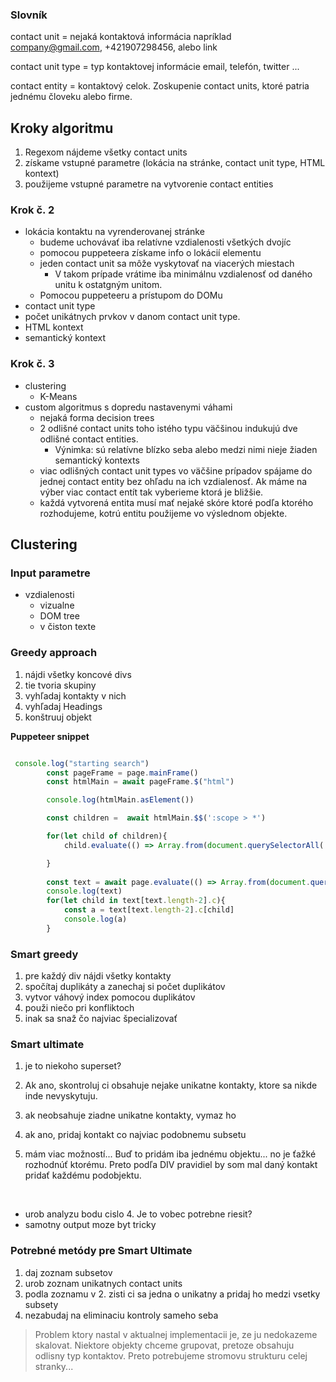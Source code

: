 ### Slovník

contact unit = nejaká kontaktová informácia napríklad company@gmail.com, +421907298456, alebo link

contact unit type = typ kontaktovej informácie email, telefón, twitter ...

contact entity = kontaktový celok. Zoskupenie contact units, ktoré patria jednému človeku alebo firme.


## Kroky algoritmu
1. Regexom nájdeme všetky contact units
2. získame vstupné parametre (lokácia na stránke, contact unit type, HTML kontext)
3. použijeme vstupné parametre na vytvorenie contact entities

### Krok č. 2
- lokácia kontaktu na vyrenderovanej stránke
    - budeme uchovávať iba relatívne vzdialenosti všetkých dvojíc
    - pomocou puppeteera získame info o lokácií elementu
    - jeden contact unit sa môže vyskytovať na viacerých miestach
        - V takom prípade vrátime iba minimálnu vzdialenosť od daného unitu k ostatgným unitom.
    - Pomocou puppeteeru a prístupom do DOMu
- contact unit type
- počet unikátnych prvkov v danom contact unit type.
- HTML kontext
- semantický kontext


### Krok č. 3
- clustering
    - K-Means
- custom algoritmus s dopredu nastavenymi váhami
    - nejaká forma decision trees
    - 2 odlišné contact units toho istého typu väčšinou indukujú dve odlišné contact entities. 
        - Výnimka: sú relatívne blízko seba alebo medzi nimi nieje žiaden semantický kontexts
    - viac odlišných contact unit types vo väčšine prípadov spájame do jednej contact entity bez ohľadu na ich vzdialenosť. Ak máme na výber viac contact entít tak vyberieme ktorá je bližšie.
    - každá vytvorená entita musí mať nejaké skóre ktoré podľa ktorého rozhodujeme, kotrú entitu použijeme vo výslednom objekte.


## Clustering

### Input parametre
- vzdialenosti
    - vizualne
    - DOM tree
    - v čiston texte

<!-- Hladanie HTML kontextu... -->


### Greedy approach
1. nájdi všetky koncové divs 
2. tie tvoria skupiny
3. vyhľadaj kontakty v nich
4. vyhľadaj Headings
5. konštruuj objekt

<b> Puppeteer snippet </b>

```javascript

 console.log("starting search")
        const pageFrame = page.mainFrame()
        const htmlMain = await pageFrame.$("html")

        console.log(htmlMain.asElement())

        const children =  await htmlMain.$$(':scope > *')

        for(let child of children){
            child.evaluate(() => Array.from(document.querySelectorAll('a'), element => {return {a: element.getBoundingClientRect(), b: element.outerHTML}}));

        }
        
        const text = await page.evaluate(() => Array.from(document.querySelectorAll('a'), element => {return {a: element.getBoundingClientRect(), b: element.outerHTML, c: element.childNodes}}));
        console.log(text)
        for(let child in text[text.length-2].c){
            const a = text[text.length-2].c[child]
            console.log(a)
        }

```

### Smart greedy
1. pre každý div nájdi všetky kontakty
2. spočítaj duplikáty a zanechaj si počet duplikátov
3. vytvor váhový index pomocou duplikátov
4. použi niečo pri konfliktoch
5. inak sa snaž čo najviac špecializovať

### Smart ultimate
1. je to niekoho superset?
2. Ak ano, skontroluj ci obsahuje nejake unikatne kontakty, ktore sa nikde inde nevyskytuju.
3. ak neobsahuje ziadne unikatne kontakty, vymaz ho
4. ak ano, pridaj kontakt co najviac podobnemu subsetu 

4. mám viac možností... Buď to pridám iba jednému objektu... no je ťažké rozhodnúť ktorému. Preto podľa DIV pravidiel by som mal daný kontakt pridať každému podobjektu.

<br/>

-  urob analyzu bodu cislo 4. Je to vobec potrebne riesit?
- samotny output moze byt tricky

### Potrebné metódy pre Smart Ultimate
1. daj zoznam subsetov
2. urob zoznam unikatnych contact units
3. podla zoznamu v 2. zisti ci sa jedna o unikatny a pridaj ho medzi vsetky subsety
4. nezabudaj na eliminaciu kontroly sameho seba

>  Problem ktory nastal v aktualnej implementacii je, ze ju nedokazeme skalovat. Niektore objekty chceme grupovat, pretoze obsahuju odlisny typ kontaktov. Preto potrebujeme stromovu strukturu celej stranky...

